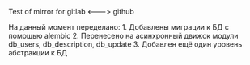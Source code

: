 Test of mirror for gitlab <---> github

На данный момент переделано:
    1. Добавлены миграции к БД с помощью alembic
    2. Перенесено на асинхронный движок модули db_users, db_description, db_update
    3. Добавлен ещё один уровень абстракции к БД